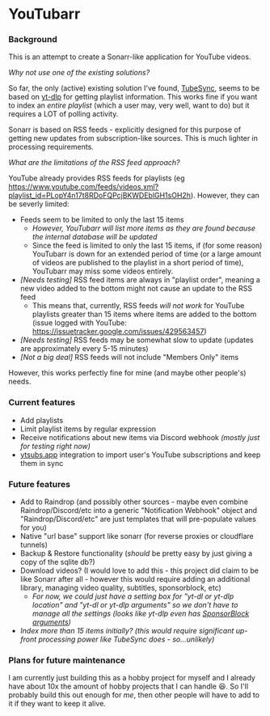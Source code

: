 # YouTubarr

### Background

This is an attempt to create a Sonarr-like application for YouTube videos.

_Why not use one of the existing solutions?_

So far, the only (active) existing solution I've found, [TubeSync](https://github.com/meeb/tubesync), seems to be based on [yt-dlp](https://github.com/yt-dlp/yt-dlp) for getting playlist information. This works fine if you want to index an _entire playlist_ (which a user may, very well, want to do) but it requires a LOT of polling activity.

Sonarr is based on RSS feeds - explicitly designed for this purpose of getting new updates from subscription-like sources. This is much lighter in processing requirements.

_What are the limitations of the RSS feed approach?_

YouTube already provides RSS feeds for playlists (eg https://www.youtube.com/feeds/videos.xml?playlist_id=PLopY4n17t8RDoFQPcjBKWDEblGH1sOH2h). However, they can be severly limited:

- Feeds seem to be limited to only the last 15 items
  - _However, YouTubarr will list more items as they are found because the internal database will be updated_
  - Since the feed is limited to only the last 15 items, if (for some reason) YouTubarr is down for an extended period of time (or a large amount of videos are published to the playlist in a short period of time), YouTubarr may miss some videos entirely.
- _[Needs testing]_ RSS feed items are always in "playlist order", meaning a new video added to the bottom might not cause an update to the RSS feed
  - This means that, currently, RSS feeds _will not work_ for YouTube playlists greater than 15 items where items are added to the bottom (issue logged with YouTube: https://issuetracker.google.com/issues/429563457)
- _[Needs testing]_ RSS feeds may be somewhat slow to update (updates are approximately every 5-15 minutes)
- _[Not a big deal]_ RSS feeds will not include "Members Only" items

However, this works perfectly fine for mine (and maybe other people's) needs.


### Current features

- Add playlists
- Limit playlist items by regular expression
- Receive notifications about new items via Discord webhook _(mostly just for testing right now)_
- [ytsubs.app](https://github.com/derekantrican/ytsubs) integration to import user's YouTube subscriptions and keep them in sync

### Future features

- Add to Raindrop (and possibly other sources - maybe even combine Raindrop/Discord/etc into a generic "Notification Webhook" object and "Raindrop/Discord/etc" are just templates that will pre-populate values for you)
- Native "url base" support like sonarr (for reverse proxies or cloudflare tunnels)
- Backup & Restore functionality (_should_ be pretty easy by just giving a copy of the sqlite db?)
- Download videos? (I would love to add this - this project did claim to be like Sonarr after all - however this would require adding an additional library, managing video quality, subtitles, sponsorblock, etc)
  - _For now, we could just have a setting box for "yt-dl or yt-dlp location" and "yt-dl or yt-dlp arguments" so we don't have to manage all the settings (looks like yt-dlp even has [SponsorBlock arguments](https://github.com/yt-dlp/yt-dlp#sponsorblock-options))_
- _Index more than 15 items initially? (this would require significant up-front processing power like TubeSync does - so...unlikely)_

### Plans for future maintenance

I am currently just building this as a hobby project for myself and I already have about 10x the amount of hobby projects that I can handle 😆. So I'll probably build this out enough for _me_, then other people will have to add to it if they want to keep it alive.
